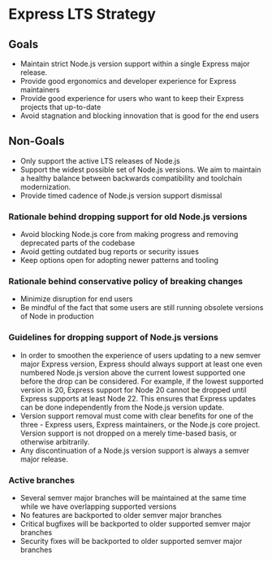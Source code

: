 # Express LTS Strategy

## Goals

* Maintain strict Node.js version support within a single Express major release.
* Provide good ergonomics and developer experience for Express maintainers
* Provide good experience for users who want to keep their Express projects that up-to-date
* Avoid stagnation and blocking innovation that is good for the end users

## Non-Goals

* Only support the active LTS releases of Node.js
* Support the widest possible set of Node.js versions. We aim to maintain a healthy balance between backwards compatibility and toolchain modernization.
* Provide timed cadence of Node.js version support dismissal

### Rationale behind dropping support for old Node.js versions

* Avoid blocking Node.js core from making progress and removing deprecated parts of the codebase
* Avoid getting outdated bug reports or security issues
* Keep options open for adopting newer patterns and tooling

### Rationale behind conservative policy of breaking changes

* Minimize disruption for end users
* Be mindful of the fact that some users are still running obsolete versions of Node in production

### Guidelines for dropping support of Node.js versions

* In order to smoothen the experience of users updating to a new semver major Express version, Express should always support at least one even numbered Node.js version above the current lowest supported one before the drop can be considered. For example, if the lowest supported version is 20, Express support for Node 20 cannot be dropped until Express supports at least Node 22. This ensures that Express updates can be done independently from the Node.js version update.
* Version support removal must come with clear benefits for one of the three - Express users, Express maintainers, or the Node.js core project. Version support is not dropped on a merely time-based basis, or otherwise arbitrarily.
* Any discontinuation of a Node.js version support is always a semver major release.

### Active branches

* Several semver major branches will be maintained at the same time while we have overlapping supported versions
* No features are backported to older semver major branches
* Critical bugfixes will be backported to older supported semver major branches
* Security fixes will be backported to older supported semver major branches
